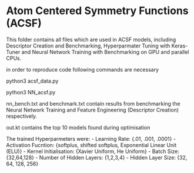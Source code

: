 # Atom Centered Symmetry Functions (ACSF) 

This folder contains all files which are used in ACSF models, including Descriptor Creation and Benchmarking, Hyperparmater Tuning with Keras-Tuner and Neural Network Training with 
Benchmarking on GPU and parallel CPUs. 

in order to reproduce code following commands are necessary 

python3 acsf_data.py

python3 NN_acsf.py 

nn_bench.txt and benchmark.txt contain results from benchmarking the Neural Network Training and Feature Engineering (Descriptor Creation) respectively.

out.kt contains the top 10 models found during optimisation

The trained Hyperparmeters were:
	- Learning Rate: {.01, .001, .0001}
	- Activation Fucntion: {softplus, shifted softplus, Exponential Linear Unit (ELU)}
	- Kernel Initialisation: {Xavier Uniform, He Uniform}
	- Batch Size: {32,64,128}
	- Number of Hidden Layers: {1,2,3,4}
	- Hidden Layer Size: {32, 64, 128, 256}


